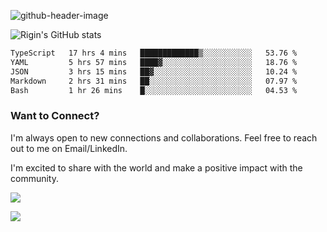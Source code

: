 
![github-header-image](https://github.com/riginoommen/riginoommen/assets/3840244/889cae65-df55-4cda-86cc-bf21bf1f2e96)

![Rigin's GitHub stats](https://github-readme-stats.vercel.app/api?username=riginoommen\&show_icons=true\&show=reviews,discussions_started,discussions_answered,prs_merged,prs_merged_percentage)


<!--START_SECTION:waka-->

```txt
TypeScript   17 hrs 4 mins   █████████████▒░░░░░░░░░░░   53.76 %
YAML         5 hrs 57 mins   ████▓░░░░░░░░░░░░░░░░░░░░   18.76 %
JSON         3 hrs 15 mins   ██▓░░░░░░░░░░░░░░░░░░░░░░   10.24 %
Markdown     2 hrs 31 mins   ██░░░░░░░░░░░░░░░░░░░░░░░   07.97 %
Bash         1 hr 26 mins    █░░░░░░░░░░░░░░░░░░░░░░░░   04.53 %
```

<!--END_SECTION:waka-->

### Want to Connect?

I'm always open to new connections and collaborations. Feel free to reach out to me on Email/LinkedIn.

I'm excited to share with the world and make a positive impact with the community.

![](https://komarev.com/ghpvc/?username=riginoommen)

![](https://hit.yhype.me/github/profile?user_id=3840244)

